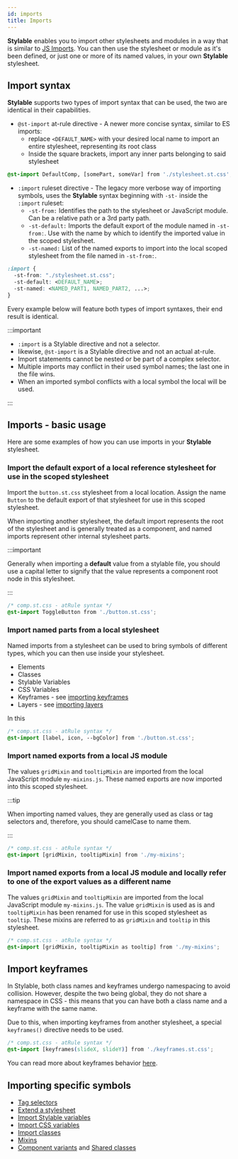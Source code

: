 ```yaml
---
id: imports
title: Imports
---
```


**Stylable** enables you to import other stylesheets and modules in a way that is similar to [JS Imports](https://developer.mozilla.org/en-US/docs/Web/JavaScript/Reference/Statements/import). You can then use the stylesheet or module as it's been defined, or just one or more of its named values, in your own **Stylable** stylesheet.

## Import syntax

**Stylable** supports two types of import syntax that can be used, the two are identical in their capabilities.

- `@st-import` at-rule directive - A newer more concise syntax, similar to ES imports:
  - replace `<DEFAULT_NAME>` with your desired local name to import an entire stylesheet, representing its root class
  - Inside the square brackets, import any inner parts belonging to said stylesheet

```css
@st-import DefaultComp, [somePart, someVar] from './stylesheet.st.css';
```

- `:import` ruleset directive - The legacy more verbose way of importing symbols, uses the **Stylable** syntax beginning with `-st-` inside the `:import` ruleset:
  - `-st-from:` Identifies the path to the stylesheet or JavaScript module. Can be a relative path or a 3rd party path.
  - `-st-default:` Imports the default export of the module named in `-st-from:`. Use with the name by which to identify the imported value in the scoped stylesheet.
  - `-st-named:` List of the named exports to import into the local scoped stylesheet from the file named in `-st-from:`.

```css
:import {
  -st-from: "./stylesheet.st.css";
  -st-default: <DEFAULT_NAME>;
  -st-named: <NAMED_PART1, NAMED_PART2, ...>;
}
```

Every example below will feature both types of import syntaxes, their end result is identical.

:::important

- `:import` is a Stylable directive and not a selector.
- likewise, `@st-import` is a Stylable directive and not an actual at-rule.
- Import statements cannot be nested or be part of a complex selector.
- Multiple imports may conflict in their used symbol names; the last one in the file wins.
- When an imported symbol conflicts with a local symbol the local will be used.

:::

## Imports - basic usage

Here are some examples of how you can use imports in your **Stylable** stylesheet.

### Import the default export of a local reference stylesheet for use in the scoped stylesheet

Import the `button.st.css` stylesheet from a local location. Assign the name `Button` to the default export of that stylesheet for use in this scoped stylesheet.

When importing another stylesheet, the default import represents the root of the stylesheet and is generally treated as a component, and named imports represent other internal stylesheet parts.

:::important

Generally when importing a **default** value from a stylable file, you should use a capital letter to signify that the value represents a component root node in this stylesheet.

:::

```css
/* comp.st.css - atRule syntax */
@st-import ToggleButton from './button.st.css';
```

### Import named parts from a local stylesheet

Named imports from a stylesheet can be used to bring symbols of different types, which you can then use inside your stylesheet.

- Elements
- Classes
- Stylable Variables
- CSS Variables
- Keyframes - see [importing keyframes](#importing_keyframes)
- Layers - see [importing layers](./layer#Import_and_Export)

In this

```css
/* comp.st.css - atRule syntax */
@st-import [label, icon, --bgColor] from './button.st.css';
```

### Import named exports from a local JS module

The values `gridMixin` and `tooltipMixin` are imported from the local JavaScript module `my-mixins.js`. These named exports are now imported into this scoped stylesheet.

:::tip

When importing named values, they are generally used as class or tag selectors and, therefore, you should camelCase to name them.

:::

```css
/* comp.st.css - atRule syntax */
@st-import [gridMixin, tooltipMixin] from './my-mixins';
```

### Import named exports from a local JS module and locally refer to one of the export values as a different name

The values `gridMixin` and `tooltipMixin` are imported from the local JavaScript module `my-mixins.js`. The value `gridMixin` is used as is and `tooltipMixin` has been renamed for use in this scoped stylesheet as `tooltip`. These mixins are referred to as `gridMixin` and `tooltip` in this stylesheet.

```css
/* comp.st.css - atRule syntax */
@st-import [gridMixin, tooltipMixin as tooltip] from './my-mixins';
```

## Import keyframes

In Stylable, both class names and keyframes undergo namespacing to avoid collision. However, despite the two being global, they do not share a namespace in CSS - this means that you can have both a class name and a keyframe with the same name.

Due to this, when importing keyframes from another stylesheet, a special `keyframes()` directive needs to be used.

```css
/* comp.st.css - atRule syntax */
@st-import [keyframes(slideX, slideY)] from './keyframes.st.css';
```

You can read more about keyframes behavior [here](./keyframes.md).

## Importing specific symbols

- [Tag selectors](./tag-selectors.md)
- [Extend a stylesheet](./extend-stylesheet.md)
- [Import Stylable variables](./variables.md#import-variables)
- [Import CSS variables](./css-vars.md#importing-css-variables)
- [Import classes](./class-selectors.md#import-classes)
- [Mixins](./mixins.md)
- [Component variants](../guides/component-variants.md) and [Shared classes](../guides/shared-classes.md)
